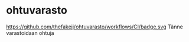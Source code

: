 # ohtuvarasto
https://github.com/thefakejj/ohtuvarasto/workflows/CI/badge.svg
Tänne varastoidaan ohtuja
